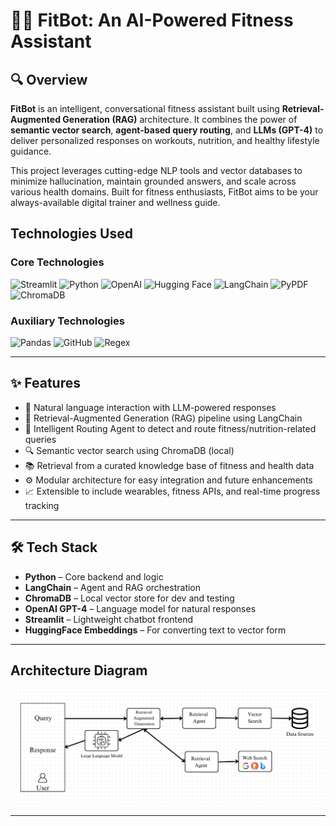 # 🏋️‍♂️ FitBot: An AI-Powered Fitness Assistant

## 🔍 Overview

**FitBot** is an intelligent, conversational fitness assistant built using **Retrieval-Augmented Generation (RAG)** architecture. It combines the power of **semantic vector search**, **agent-based query routing**, and **LLMs (GPT-4)** to deliver personalized responses on workouts, nutrition, and healthy lifestyle guidance.

This project leverages cutting-edge NLP tools and vector databases to minimize hallucination, maintain grounded answers, and scale across various health domains. Built for fitness enthusiasts, FitBot aims to be your always-available digital trainer and wellness guide.

## **Technologies Used**

### Core Technologies
![Streamlit](https://img.shields.io/badge/Streamlit-FF4B4B?style=for-the-badge&logo=Streamlit&logoColor=white)
![Python](https://img.shields.io/badge/Python-3776AB?style=for-the-badge&logo=Python&logoColor=white)
![OpenAI](https://img.shields.io/badge/OpenAI-412991?style=for-the-badge&logo=openai&logoColor=white)
![Hugging Face](https://img.shields.io/badge/HuggingFace-005BFF?style=for-the-badge&logoColor=white)
![LangChain](https://img.shields.io/badge/LangChain-009688?style=for-the-badge&logoColor=white)
![PyPDF](https://img.shields.io/badge/PyPDF-8C001A?style=for-the-badge&logo=adobeacrobatreader&logoColor=white)
![ChromaDB](https://img.shields.io/badge/ChromaDB-FFB219?style=for-the-badge&logo=adobeacrobatreader&logoColor=white)

### Auxiliary Technologies
![Pandas](https://img.shields.io/badge/Pandas-150458?style=for-the-badge&logo=pandas&logoColor=white)
![GitHub](https://img.shields.io/badge/GitHub-100000?style=for-the-badge&logo=github&logoColor=white)
![Regex](https://img.shields.io/badge/Regex-787878?style=for-the-badge)

---

## ✨ Features

- 💬 Natural language interaction with LLM-powered responses
- 🧠 Retrieval-Augmented Generation (RAG) pipeline using LangChain
- 🧭 Intelligent Routing Agent to detect and route fitness/nutrition-related queries
- 🔍 Semantic vector search using ChromaDB (local)
- 📚 Retrieval from a curated knowledge base of fitness and health data
- ⚙️ Modular architecture for easy integration and future enhancements
- 📈 Extensible to include wearables, fitness APIs, and real-time progress tracking

---

## 🛠️ Tech Stack

- **Python** – Core backend and logic
- **LangChain** – Agent and RAG orchestration
- **ChromaDB** – Local vector store for dev and testing
- **OpenAI GPT-4** – Language model for natural responses
- **Streamlit** – Lightweight chatbot frontend
- **HuggingFace Embeddings** – For converting text to vector form

---

## **Architecture Diagram**

![AI-Powered FitBot Architecture](https://github.com/shravangajula/FitBot/blob/main/diagrams/FitBot2.jpeg)

---
